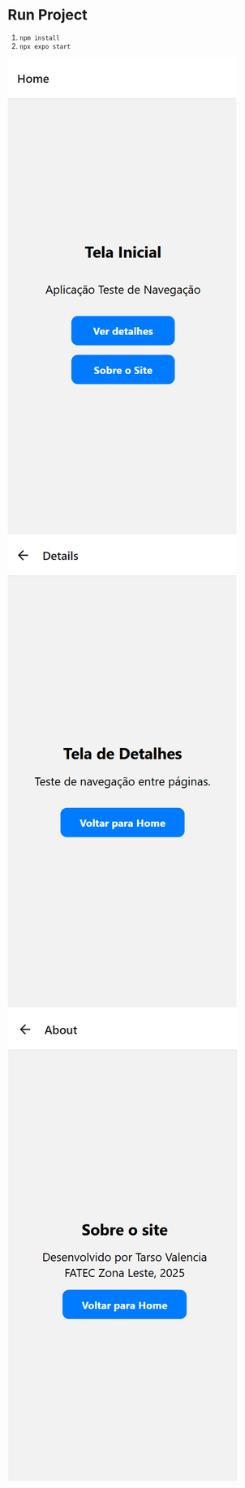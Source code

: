 # Run Project

1. `npm install`
2. `npx expo start`

![img home](https://github.com/tarsomonrroy/Mobile-I-Navigation/blob/main/images/print%201.png)
![img details](https://github.com/tarsomonrroy/Mobile-I-Navigation/blob/main/images/images/print%204.png)
![img about](https://github.com/tarsomonrroy/Mobile-I-Navigation/blob/main/images/print%203.png)
